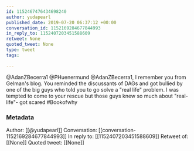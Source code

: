 ```yaml
---
id: 1152467476434698240
author: yudapearl
published_date: 2019-07-20 06:37:12 +00:00
conversation_id: 1152169284677844993
in_reply_to: 1152407203451588609
retweet: None
quoted_tweet: None
type: tweet
tags:

---
```


@AdanZBecerra1 @PHuenermund @AdanZBecerra1, I remember you from Gelman's blog. You reminded the discussants of DAGs and got bullied by one of the big guys who told you to go solve a "real life" problem. I was tempted to come to your rescue but those guys knew so much about "real-life"- got scared #Bookofwhy

### Metadata

Author: [[@yudapearl]]
Conversation: [[conversation-1152169284677844993]]
In reply to: [[1152407203451588609]]
Retweet of: [[None]]
Quoted tweet: [[None]]
